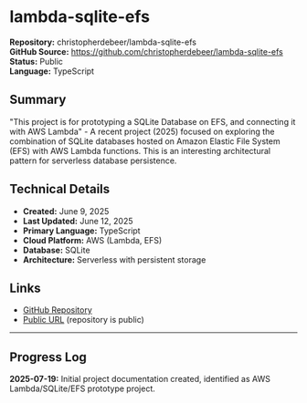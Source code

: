 # lambda-sqlite-efs

**Repository:** christopherdebeer/lambda-sqlite-efs  
**GitHub Source:** https://github.com/christopherdebeer/lambda-sqlite-efs  
**Status:** Public  
**Language:** TypeScript  

## Summary

"This project is for prototyping a SQLite Database on EFS, and connecting it with AWS Lambda" - A recent project (2025) focused on exploring the combination of SQLite databases hosted on Amazon Elastic File System (EFS) with AWS Lambda functions. This is an interesting architectural pattern for serverless database persistence.

## Technical Details

- **Created:** June 9, 2025
- **Last Updated:** June 12, 2025
- **Primary Language:** TypeScript
- **Cloud Platform:** AWS (Lambda, EFS)
- **Database:** SQLite
- **Architecture:** Serverless with persistent storage

## Links

- [GitHub Repository](https://github.com/christopherdebeer/lambda-sqlite-efs)
- [Public URL](https://github.com/christopherdebeer/lambda-sqlite-efs) (repository is public)

---

## Progress Log

**2025-07-19:** Initial project documentation created, identified as AWS Lambda/SQLite/EFS prototype project.
